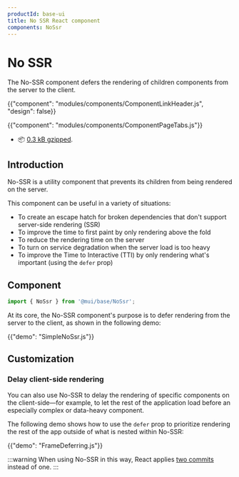 ```yaml
---
productId: base-ui
title: No SSR React component
components: NoSsr
---
```


# No SSR

<p class="description">The No-SSR component defers the rendering of children components from the server to the client.</p>

{{"component": "modules/components/ComponentLinkHeader.js", "design": false}}

{{"component": "modules/components/ComponentPageTabs.js"}}

- 📦 [0.3 kB gzipped](https://bundlephobia.com/package/@mui/base).

## Introduction

No-SSR is a utility component that prevents its children from being rendered on the server.

This component can be useful in a variety of situations:

- To create an escape hatch for broken dependencies that don't support server-side rendering (SSR)
- To improve the time to first paint by only rendering above the fold
- To reduce the rendering time on the server
- To turn on service degradation when the server load is too heavy
- To improve the Time to Interactive (TTI) by only rendering what's important (using the `defer` prop)

## Component

```jsx
import { NoSsr } from '@mui/base/NoSsr';
```

At its core, the No-SSR component's purpose is to defer rendering from the server to the client, as shown in the following demo:

{{"demo": "SimpleNoSsr.js"}}

## Customization

### Delay client-side rendering

You can also use No-SSR to delay the rendering of specific components on the client-side—for example, to let the rest of the application load before an especially complex or data-heavy component.

The following demo shows how to use the `defer` prop to prioritize rendering the rest of the app outside of what is nested within No-SSR:

{{"demo": "FrameDeferring.js"}}

:::warning
When using No-SSR in this way, React applies [two commits](https://react.dev/learn/render-and-commit) instead of one.
:::
